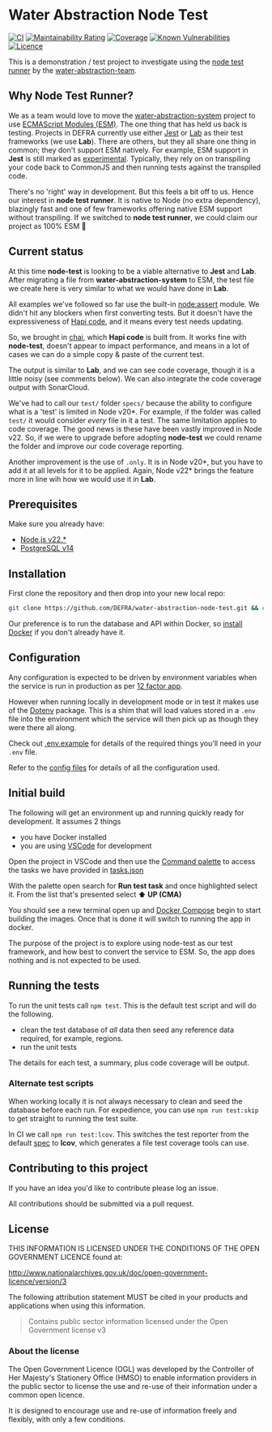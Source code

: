 # Water Abstraction Node Test

[![CI](https://github.com/DEFRA/water-abstraction-node-test/actions/workflows/ci.yml/badge.svg)](https://github.com/DEFRA/water-abstraction-node-test/actions/workflows/ci.yml)
[![Maintainability Rating](https://sonarcloud.io/api/project_badges/measure?project=DEFRA_water-abstraction-node-test&metric=sqale_rating)](https://sonarcloud.io/dashboard?id=DEFRA_water-abstraction-node-test)
[![Coverage](https://sonarcloud.io/api/project_badges/measure?project=DEFRA_water-abstraction-node-test&metric=coverage)](https://sonarcloud.io/dashboard?id=DEFRA_water-abstraction-node-test)
[![Known Vulnerabilities](https://snyk.io/test/github/DEFRA/water-abstraction-node-test/badge.svg)](https://snyk.io/test/github/DEFRA/water-abstraction-node-test)
[![Licence](https://img.shields.io/badge/Licence-OGLv3-blue.svg)](http://www.nationalarchives.gov.uk/doc/open-government-licence/version/3)

This is a demonstration / test project to investigate using the [node test runner](https://nodejs.org/api/test.html) by the [water-abstraction-team](https://github.com/DEFRA/water-abstraction-team).

## Why Node Test Runner?

We as a team would love to move the [water-abstraction-system](https://github.com/DEFRA/water-abstraction-system) project to use [ECMAScript Modules (ESM)](https://nodejs.org/api/esm.html). The one thing that has held us back is testing. Projects in DEFRA currently use either [Jest](https://jestjs.io/) or [Lab](https://hapi.dev/module/lab/) as their test frameworks (we use **Lab**). There are others, but they all share one thing in common; they don't support ESM natively. For example, ESM support in **Jest** is still marked as [experimental](https://jestjs.io/docs/ecmascript-modules). Typically, they rely on on transpiling your code back to CommonJS and then running tests against the transpiled code.

There's no 'right' way in development. But this feels a bit off to us. Hence our interest in **node test runner**. It is native to Node (no extra dependency), blazingly fast and one of few frameworks offering native ESM support without transpiling. If we switched to **node test runner**, we could claim our project as 100% ESM 🤗

## Current status

At this time **node-test** is looking to be a viable alternative to **Jest** and **Lab**. After migrating a file from **water-abstraction-system** to ESM, the test file we create here is very similar to what we would have done in **Lab**.

All examples we've followed so far use the built-in [node:assert](https://nodejs.org/api/assert.html) module. We didn't hit any blockers when first converting tests. But it doesn't have the expressiveness of [Hapi code](https://hapi.dev/module/code/), and it means every test needs updating.

So, we brought in [chai](https://www.chaijs.com/api/), which **Hapi code** is built from. It works fine with **node-test**, doesn't appear to impact performance, and means in a lot of cases we can do a simple copy & paste of the current test.

The output is similar to **Lab**, and we can see code coverage, though it is a little noisy (see comments below). We can also integrate the code coverage output with SonarCloud.

We've had to call our `test/` folder `specs/` because the ability to configure what is a 'test' is limited in Node v20\*. For example, if the folder was called `test/` it would consider _every_ file in it a test. The same limitation applies to code coverage. The good news is these have been vastly improved in Node v22. So, if we were to upgrade before adopting **node-test** we could rename the folder and improve our code coverage reporting.

Another improvement is the use of `.only`. It is in Node v20*, but you have to add it at all levels for it to be applied. Again, Node v22* brings the feature more in line wih how we would use it in **Lab**.

## Prerequisites

Make sure you already have:

- [Node.js v22.\*](https://nodejs.org/en/)
- [PostgreSQL v14](https://www.postgresql.org/)

## Installation

First clone the repository and then drop into your new local repo:

```bash
git clone https://github.com/DEFRA/water-abstraction-node-test.git && cd water-abstraction-node-test
```

Our preference is to run the database and API within Docker, so [install Docker](https://docs.docker.com/get-docker/) if you don't already have it.

## Configuration

Any configuration is expected to be driven by environment variables when the service is run in production as per [12 factor app](https://12factor.net/config).

However when running locally in development mode or in test it makes use of the [Dotenv](https://github.com/motdotla/dotenv) package. This is a shim that will load values stored in a `.env` file into the environment which the service will then pick up as though they were there all along.

Check out [.env.example](/.env.example) for details of the required things you'll need in your `.env` file.

Refer to the [config files](config) for details of all the configuration used.

## Initial build

The following will get an environment up and running quickly ready for development. It assumes 2 things

- you have Docker installed
- you are using [VSCode](https://code.visualstudio.com/) for development

Open the project in VSCode and then use the [Command palette](https://code.visualstudio.com/docs/getstarted/userinterface#_command-palette) to access the tasks we have provided in [tasks.json](.vscode/tasks.json)

With the palette open search for **Run test task** and once highlighted select it. From the list that's presented select **⬆️ UP (CMA)**

You should see a new terminal open up and [Docker Compose](https://docs.docker.com/compose/) begin to start building the images. Once that is done it will switch to running the app in docker.

The purpose of the project is to explore using node-test as our test framework, and how best to convert the service to ESM. So, the app does nothing and is not expected to be used.

## Running the tests

To run the unit tests call `npm test`. This is the default test script and will do the following.

- clean the test database of _all_ data then seed any reference data required, for example, regions.
- run the unit tests

The details for each test, a summary, plus code coverage will be output.

### Alternate test scripts

When working locally it is not always necessary to clean and seed the database before each run. For expedience, you can use `npm run test:skip` to get straight to running the test suite.

In CI we call `npm run test:lcov`. This switches the test reporter from the default [spec](https://nodejs.org/api/test.html#test-reporters) to **lcov**, which generates a file test coverage tools can use.

## Contributing to this project

If you have an idea you'd like to contribute please log an issue.

All contributions should be submitted via a pull request.

## License

THIS INFORMATION IS LICENSED UNDER THE CONDITIONS OF THE OPEN GOVERNMENT LICENCE found at:

<http://www.nationalarchives.gov.uk/doc/open-government-licence/version/3>

The following attribution statement MUST be cited in your products and applications when using this information.

> Contains public sector information licensed under the Open Government license v3

### About the license

The Open Government Licence (OGL) was developed by the Controller of Her Majesty's Stationery Office (HMSO) to enable information providers in the public sector to license the use and re-use of their information under a common open licence.

It is designed to encourage use and re-use of information freely and flexibly, with only a few conditions.

